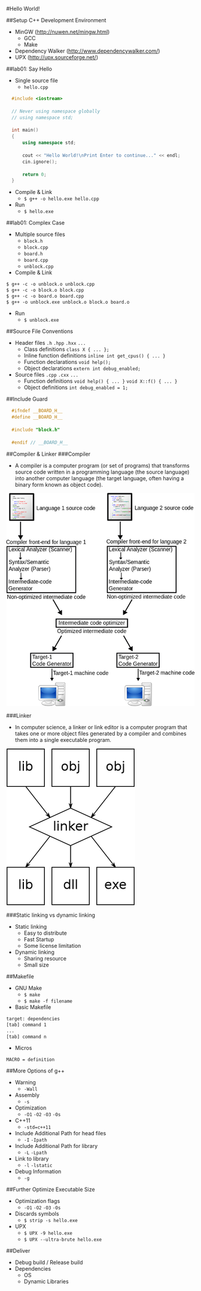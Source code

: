 #Hello World!

##Setup C++ Development Environment
- MinGW (http://nuwen.net/mingw.html)
  - GCC
  - Make
- Dependency Walker (http://www.dependencywalker.com/)
- UPX (http://upx.sourceforge.net/)

##lab01: Say Hello
- Single source file
  - `hello.cpp`
```c++
  #include <iostream>

  // Never using namespace globally
  // using namespace std;

  int main()
  {
      using namespace std;

      cout << "Hello World!\nPrint Enter to continue..." << endl;
      cin.ignore();

      return 0;
  }
```
- Compile & Link
  - `$ g++ -o hello.exe hello.cpp`
- Run
  - `$ hello.exe`

##lab01: Complex Case
- Multiple source files
  - `block.h`
  - `block.cpp`
  - `board.h`
  - `board.cpp`
  - `unblock.cpp`
- Compile & Link
```
$ g++ -c -o unblock.o unblock.cpp
$ g++ -c -o block.o block.cpp
$ g++ -c -o board.o board.cpp
$ g++ -o unblock.exe unblock.o block.o board.o
```
- Run
  - `$ unblock.exe`

##Source File Conventions
- Header files `.h` `.hpp` `.hxx` `...`
  - Class definitions `class X { ... };`
  - Inline function definitions `inline int get_cpus() { ... }`
  - Function declarations `void help();`
  - Object declarations `extern int debug_enabled;`
- Source files `.cpp` `.cxx` `...`
  - Function definitions `void help() { ... }` `void X::f() { ... }`
  - Object definitions `int debug_enabled = 1;`

##Include Guard
```c++
  #ifndef __BOARD_H__
  #define __BOARD_H__

  #include "block.h"

  #endif // __BOARD_H__

```

##Compiler & Linker
###Compiler
- A compiler is a computer program (or set of programs) that transforms source code written in a programming language (the source language) into another computer language (the target language, often having a binary form known as object code).

![Image](https://github.com/limingjie/cpp/blob/master/images/Compiler.png?raw=true)

###Linker
- In computer science, a linker or link editor is a computer program that takes one or more object files generated by a compiler and combines them into a single executable program.

![Image](https://github.com/limingjie/cpp/blob/master/images/Linker.png?raw=true)

###Static linking vs dynamic linking
- Static linking
  - Easy to distribute
  - Fast Startup
  - Some license limitation
- Dynamic linking
  - Sharing resource
  - Small size

##Makefile
- GNU Make
  - `$ make`
  - `$ make -f filename`
- Basic Makefile
```
target: dependencies
[tab] command 1
...
[tab] command n
```
- Micros
```
MACRO = definition
```

##More Options of g++
- Warning
  - `-Wall`
- Assembly
  - `-s`
- Optimization
  - `-O1` `-O2` `-O3` `-Os`
- C++11
  - `-std=c++11`
- Include Additional Path for head files
  - `-I` `-Ipath`
- Include Additional Path for library
  - `-L` `-Lpath`
- Link to library
  - `-l` `-lstatic`
- Debug Information
  - `-g`

##Further Optimize Executable Size
- Optimization flags
  - `-O1` `-O2` `-O3` `-Os`
- Discards symbols
  - `$ strip -s hello.exe`
- UPX
  - `$ UPX -9 hello.exe`
  - `$ UPX --ultra-brute hello.exe`

##Deliver
- Debug build / Release build
- Dependencies
  - OS
  - Dynamic Libraries
